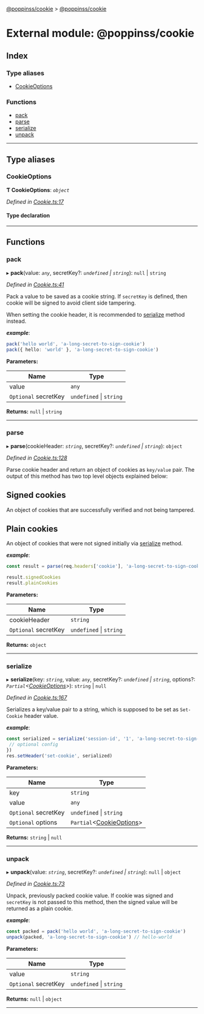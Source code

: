 [@poppinss/cookie](../README.md) > [@poppinss/cookie](../modules/_poppinss_cookie.md)

# External module: @poppinss/cookie

## Index

### Type aliases

* [CookieOptions](_poppinss_cookie.md#cookieoptions)

### Functions

* [pack](_poppinss_cookie.md#pack)
* [parse](_poppinss_cookie.md#parse)
* [serialize](_poppinss_cookie.md#serialize)
* [unpack](_poppinss_cookie.md#unpack)

---

## Type aliases

<a id="cookieoptions"></a>

###  CookieOptions

**Ƭ CookieOptions**: *`object`*

*Defined in [Cookie.ts:17](https://github.com/poppinss/cookie/blob/46edbe0/src/Cookie.ts#L17)*

#### Type declaration

___

## Functions

<a id="pack"></a>

###  pack

▸ **pack**(value: *`any`*, secretKey?: *`undefined` \| `string`*): `null` \| `string`

*Defined in [Cookie.ts:41](https://github.com/poppinss/cookie/blob/46edbe0/src/Cookie.ts#L41)*

Pack a value to be saved as a cookie string. If `secretKey` is defined, then cookie will be signed to avoid client side tampering.

When setting the cookie header, it is recommended to [serialize](_poppinss_cookie.md#serialize) method instead.

*__example__*:
 ```ts
pack('hello world', 'a-long-secret-to-sign-cookie')
pack({ hello: 'world' }, 'a-long-secret-to-sign-cookie')
```

**Parameters:**

| Name | Type |
| ------ | ------ |
| value | `any` |
| `Optional` secretKey | `undefined` \| `string` |

**Returns:** `null` \| `string`

___
<a id="parse"></a>

###  parse

▸ **parse**(cookieHeader: *`string`*, secretKey?: *`undefined` \| `string`*): `object`

*Defined in [Cookie.ts:128](https://github.com/poppinss/cookie/blob/46edbe0/src/Cookie.ts#L128)*

Parse cookie header and return an object of cookies as `key/value` pair. The output of this method has two top level objects explained below:

Signed cookies
--------------

An object of cookies that are successfully verified and not being tampered.

Plain cookies
-------------

An object of cookies that were not signed initially via [serialize](_poppinss_cookie.md#serialize) method.

*__example__*:
 ```ts
const result = parse(req.headers['cookie'], 'a-long-secret-to-sign-cookie')

result.signedCookies
result.plainCookies
```

**Parameters:**

| Name | Type |
| ------ | ------ |
| cookieHeader | `string` |
| `Optional` secretKey | `undefined` \| `string` |

**Returns:** `object`

___
<a id="serialize"></a>

###  serialize

▸ **serialize**(key: *`string`*, value: *`any`*, secretKey?: *`undefined` \| `string`*, options?: *`Partial`<[CookieOptions](_poppinss_cookie.md#cookieoptions)>*): `string` \| `null`

*Defined in [Cookie.ts:167](https://github.com/poppinss/cookie/blob/46edbe0/src/Cookie.ts#L167)*

Serializes a key/value pair to a string, which is supposed to be set as `Set-Cookie` header value.

*__example__*:
 ```ts
const serialized = serialize('session-id', '1', 'a-long-secret-to-sign-cookie', {
  // optional config
})
res.setHeader('set-cookie', serialized)
```

**Parameters:**

| Name | Type |
| ------ | ------ |
| key | `string` |
| value | `any` |
| `Optional` secretKey | `undefined` \| `string` |
| `Optional` options | `Partial`<[CookieOptions](_poppinss_cookie.md#cookieoptions)> |

**Returns:** `string` \| `null`

___
<a id="unpack"></a>

###  unpack

▸ **unpack**(value: *`string`*, secretKey?: *`undefined` \| `string`*): `null` \| `object`

*Defined in [Cookie.ts:73](https://github.com/poppinss/cookie/blob/46edbe0/src/Cookie.ts#L73)*

Unpack, previously packed cookie value. If cookie was signed and `secretKey` is not passed to this method, then the signed value will be returned as a plain cookie.

*__example__*:
 ```ts
const packed = pack('hello world', 'a-long-secret-to-sign-cookie')
unpack(packed, 'a-long-secret-to-sign-cookie') // hello-world
```

**Parameters:**

| Name | Type |
| ------ | ------ |
| value | `string` |
| `Optional` secretKey | `undefined` \| `string` |

**Returns:** `null` \| `object`

___


